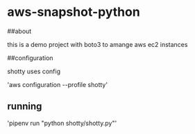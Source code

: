 # aws-snapshot-python
##about

this is a demo project with boto3 to amange aws ec2 instances

##configuration

shotty uses config 

'aws configuration --profile shotty'

## running

'pipenv run  "python shotty/shotty.py"'